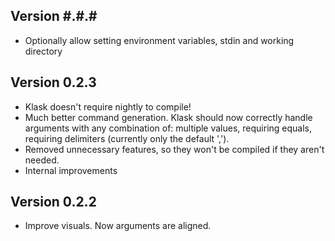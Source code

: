 ## Version #.#.#
- Optionally allow setting environment variables, stdin and working directory

## Version 0.2.3
- Klask doesn't require nightly to compile!
- Much better command generation. Klask should now correctly handle arguments with any combination of: multiple values, requiring equals, requiring delimiters (currently only the default ',').
- Removed unnecessary features, so they won't be compiled if they aren't needed.
- Internal improvements

## Version 0.2.2
- Improve visuals. Now arguments are aligned.